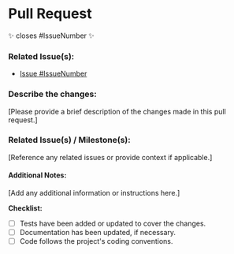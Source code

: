 # Pull Request

:sparkles: closes #IssueNumber :sparkles:

### Related Issue(s):
- [Issue #IssueNumber](LinktoIssue)
 

### Describe the changes:

[Please provide a brief description of the changes made in this pull request.]

### Related Issue(s) / Milestone(s):

[Reference any related issues or provide context if applicable.]

#### Additional Notes:

[Add any additional information or instructions here.]

**Checklist:**
- [ ] Tests have been added or updated to cover the changes.
- [ ] Documentation has been updated, if necessary.
- [ ] Code follows the project's coding conventions.
